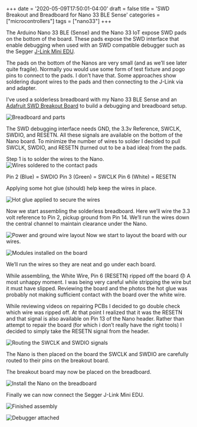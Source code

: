 +++
date = '2020-05-09T17:50:01-04:00'
draft = false
title = 'SWD Breakout and Breadboard for Nano 33 BLE Sense'
categories = ["microcontrollers"]
tags = ["nano33"]
+++

The Arduino Nano 33 BLE (Sense) and the Nano 33 IoT expose SWD pads on the bottom of the board.  These pads expose the SWD interface that enable debugging when used with an SWD compatible debugger such as the Segger [J-Link Mini EDU](https://www.segger.com/products/debug-probes/j-link/models/j-link-edu-mini/).

The pads on the bottom of the Nanos are very small (and as we’ll see later quite fragile).  Normally you would use some form of test fixture and pogo pins to connect to the pads.  I don’t have that.  Some approaches show soldering dupont wires to the pads and then connecting to the J-Link via and adapter.

I’ve used a solderless breadboard with my Nano 33 BLE Sense and an [Adafruit SWD Breakout Board](https://www.adafruit.com/product/2743) to build a debugging and breadboard setup.

![Breadboard and parts](/images/NanoBreadboard/pic1.jpeg)

The SWD debugging interface needs GND, the 3.3v Reference, SWCLK, SWDIO, and RESETN.  All these signals are available on the bottom of the Nano board.  To minimize the number of wires to solder I decided to pull SWCLK, SWDIO, and RESETN (turned out to be a bad idea) from the pads.


Step 1 is to solder the wires to the Nano.
![Wires soldered to the contact pads](/images/NanoBreadboard/pic2.jpeg)

Pin 2 (Blue) = SWDIO
Pin 3 (Green) = SWCLK
Pin 6 (White) = RESETN

Applying some hot glue (should) help keep the wires in place.

![Hot glue applied to secure the wires](/images/NanoBreadboard/pic3.jpeg)

Now we start assembling the solderless breadboard.  Here we’ll wire the 3.3 volt reference to Pin 2, pickup ground from Pin 14.  We’ll run the wires down the central channel to maintain clearance under the Nano.

![Power and ground wire layout](/images/NanoBreadboard/pic4.jpeg)
Now we start to layout the board with our wires.

![Modules installed on the board](/images/NanoBreadboard/pic5.jpeg)

We’ll run the wires so they are neat and go under each board.  

While assembling, the White Wire, Pin 6 (RESETN) ripped off the board 😞   A most unhappy moment.  I was being very careful while stripping the wire but it must have slipped.  Reviewing the board and the photos the hot glue was probably not making sufficient contact with the board over the white wire.

While reviewing videos on repairing PCBs I decided to go double check which wire was ripped off.  At that point I realized that it was the RESETN and that signal is also available on Pin 13 of the Nano header.  Rather than attempt to repair the board (for which i don’t really have the right tools) I decided to simply take the RESETN signal from the header.

![Routing the SWCLK and SWDIO signals](/images/NanoBreadboard/pic6.jpeg)

The Nano is then placed on the board the SWCLK and SWDIO are carefully routed to their pins on the breakout board.

The breakout board may now be placed on the breadboard.

![Install the Nano on the breadboard](/images/NanoBreadboard/pic7.jpeg)

Finally we can now connect the Segger J-Link Mini EDU.

![Finished assembly](/images/NanoBreadboard/pic8.jpeg)

![Debugger attached](/images/NanoBreadboard/pic9.jpeg)
